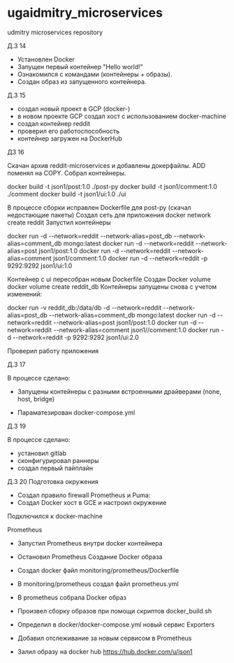 # ugaidmitry_microservices
udmitry microservices repository

Д.З 14

   -  Установлен Docker
   -  Запущен первый контейнер "Hello world!"
   -  Ознакомился с командами (контейнеры + образы).
   -  Создан образ из запущенного контейнера.

Д.3 15


   -  создал новый проект в GCP (docker-)
   -  в новом проекте GCP создал хост с использованием docker-machine
   -  создал контейнер reddit
   -  проверил его работоспособность
   -  контейнер загружен на DockerHub

ДЗ  16

Скачан архив reddit-microservices и добавлены докерфайлы. 
ADD поменял  на COPY.
Собрал контейнеры.

docker build -t json1/post:1.0 ./post-py
docker build -t json1/comment:1.0 ./comment
docker build -t json1/ui:1.0 ./ui

В процессе сборки исправлен Dockerfile для post-py 
(скачал недостающие пакеты)
Создал сеть для приложения docker network create reddit
Запустил  контейнеры

docker run -d --network=reddit --network-alias=post_db --network-alias=comment_db mongo:latest
docker run -d --network=reddit --network-alias=post json1/post:1.0
docker run -d --network=reddit --network-alias=comment json1/comment:1.0
docker run -d --network=reddit -p 9292:9292 json1/ui:1.0

Контейнер с ui пересобран новым Dockerfile
Создан Docker volume docker volume create reddit_db
Контейнеры запущены снова с учетом изменений:

docker run -v reddit_db:/data/db -d --network=reddit --network-alias=post_db --network-alias=comment_db mongo:latest
docker run -d --network=reddit --network-alias=post json1/post:1.0
docker run -d --network=reddit --network-alias=comment json1//comment:1.0
docker run -d --network=reddit -p 9292:9292 json1/ui:2.0

Проверил работу приложения

Д.З 17

В процессе сделано:

- Запущены контейнеры с разными встроенными драйверами (none, host, bridge)

- Параматезирован docker-compose.yml


Д.З 19

В процессе сделано:

- установил gitlab
- сконфигурировал раннеры
- создал первый пайплайн


Д.3 20
Подготовка окружения
 - Создал правило firewall Prometheus и Puma: 
 - Создал Docker хост в GCE и настроил окружение 
 
  Подключился к docker-machine 

  Prometheus 
  - Запустил Prometheus внутри docker контейнера 
  - Остановил Prometheus 
  Создание Docker образа 
  - Создал docker файл monitoring/prometheus/Dockerfile 
  - В monitoring/prometheus создал файл prometheus.yml  
  - В prometheus собрала Docker образ

- Произвел сборку образов при помощи скриптов docker_build.sh 
- Определил в docker/docker-compose.yml новый сервис Exporters 
- Добавил отслеживание за новым сервисом в Prometheus 
- Залил образу на docker hub https://hub.docker.com/u/json1
